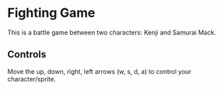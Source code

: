 # Fighting Game
This is a battle game between two characters: Kenji and Samurai Mack.

## Controls
Move the up, down, right, left arrows (w, s, d, a) to control your character/sprite.
